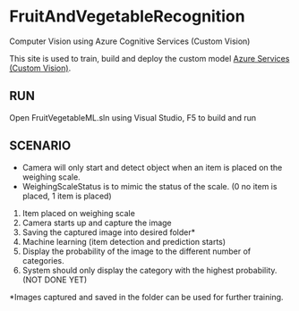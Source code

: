 # FruitAndVegetableRecognition
Computer Vision using Azure Cognitive Services (Custom Vision)

This site is used to train, build and deploy the custom model [Azure Services (Custom Vision)](https://www.customvision.ai/).

## RUN
Open FruitVegetableML.sln using Visual Studio, F5 to build and run


## SCENARIO
- Camera will only start and detect object when an item is placed on the weighing scale.
- WeighingScaleStatus is to mimic the status of the scale. (0 no item is placed, 1 item is placed)

1. Item placed on weighing scale
2. Camera starts up and capture the image
3. Saving the captured image into desired folder*
4. Machine learning (item detection and prediction starts)
5. Display the probability of the image to the different number of categories.
6. System should only display the category with the highest probability. (NOT DONE YET)


*Images captured and saved in the folder can be used for further training.


